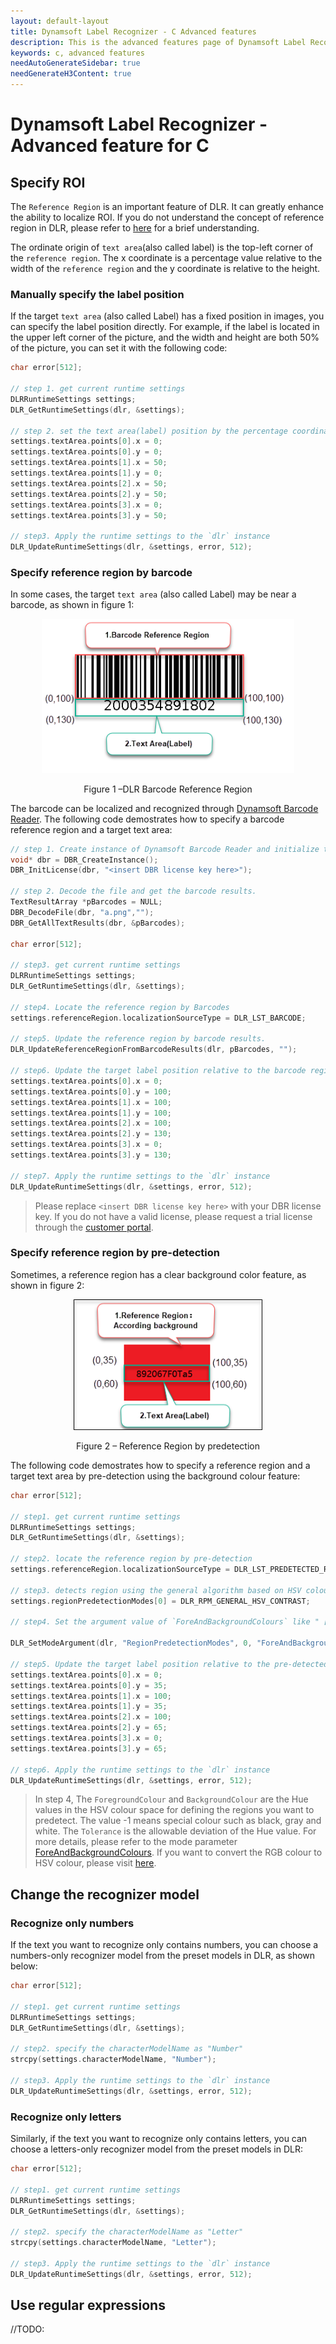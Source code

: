 ```yaml
---
layout: default-layout
title: Dynamsoft Label Recognizer - C Advanced features
description: This is the advanced features page of Dynamsoft Label Recognizer for C Language.
keywords: c, advanced features
needAutoGenerateSidebar: true
needGenerateH3Content: true
---
```


# Dynamsoft Label Recognizer - Advanced feature for C

## Specify ROI

The `Reference Region` is an important feature of DLR. It can greatly enhance the ability to localize ROI. If you do not understand the concept of reference region in DLR, please refer to [here](../../introduction/index.md##reference-region) for a brief understanding. 

The ordinate origin of `text area`(also called label) is the top-left corner of the `reference region`. The x coordinate is a percentage value relative to the width of the `reference region` and the y coordinate is relative to the height.

### Manually specify the label position
If the target `text area` (also called Label) has a fixed position in images, you can specify the label position directly. For example, if the label is located in the upper left corner of the picture, and the width and height are both 50% of the picture, you can set it with the following code:

```c 
char error[512];

// step 1. get current runtime settings
DLRRuntimeSettings settings;
DLR_GetRuntimeSettings(dlr, &settings);

// step 2. set the text area(label) position by the percentage coordinates relative to the reference region. The default reference region is the entire image.
settings.textArea.points[0].x = 0;
settings.textArea.points[0].y = 0;
settings.textArea.points[1].x = 50;
settings.textArea.points[1].y = 0;
settings.textArea.points[2].x = 50;
settings.textArea.points[2].y = 50;
settings.textArea.points[3].x = 0;
settings.textArea.points[3].y = 50;

// step3. Apply the runtime settings to the `dlr` instance
DLR_UpdateRuntimeSettings(dlr, &settings, error, 512);
```

### Specify reference region by barcode

In some cases, the target `text area` (also called Label) may be near a barcode, as shown in figure 1:

<div align="center">
<img src="assets/dlr_barcode.png" alt="DLR Barcode Reference Region" width="80%"/>
<p>Figure 1 –DLR Barcode Reference Region</p>
</div> 

The barcode can be localized and recognized through [Dynamsoft Barcode Reader](https://www.dynamsoft.com/barcode-reader/overview/?urlsource=docs). The following code demostrates how to specify a barcode reference region and a target text area:

```c 
// step 1. Create instance of Dynamsoft Barcode Reader and initialize the license.
void* dbr = DBR_CreateInstance();
DBR_InitLicense(dbr, "<insert DBR license key here>");

// step 2. Decode the file and get the barcode results.
TextResultArray *pBarcodes = NULL;
DBR_DecodeFile(dbr, "a.png","");
DBR_GetAllTextResults(dbr, &pBarcodes);

char error[512];

// step3. get current runtime settings
DLRRuntimeSettings settings;
DLR_GetRuntimeSettings(dlr, &settings);

// step4. Locate the reference region by Barcodes
settings.referenceRegion.localizationSourceType = DLR_LST_BARCODE;

// step5. Update the reference region by barcode results.
DLR_UpdateReferenceRegionFromBarcodeResults(dlr, pBarcodes, "");

// step6. Update the target label position relative to the barcode region.
settings.textArea.points[0].x = 0;
settings.textArea.points[0].y = 100;
settings.textArea.points[1].x = 100;
settings.textArea.points[1].y = 100;
settings.textArea.points[2].x = 100;
settings.textArea.points[2].y = 130;
settings.textArea.points[3].x = 0;
settings.textArea.points[3].y = 130;

// step7. Apply the runtime settings to the `dlr` instance
DLR_UpdateRuntimeSettings(dlr, &settings, error, 512);
```

>Please replace `<insert DBR license key here>` with your DBR license key. If you do not have a valid license, please request a trial license through the [customer portal](https://www.dynamsoft.com/customer/license/trialLicense?utm_source=docs). 

### Specify reference region by pre-detection
Sometimes, a reference region has a clear background color feature, as shown in figure 2:

<div align="center">
<img src="assets/dlr_predetect.png" alt="Reference Region by predetection" width="60%"/>
<p>Figure 2 – Reference Region by predetection</p>
</div> 

The following code demostrates how to specify a reference region and a target text area by pre-detection using the background colour feature:

```c
char error[512];

// step1. get current runtime settings
DLRRuntimeSettings settings;
DLR_GetRuntimeSettings(dlr, &settings);

// step2. locate the reference region by pre-detection
settings.referenceRegion.localizationSourceType = DLR_LST_PREDETECTED_REGION;

// step3. detects region using the general algorithm based on HSV colour contrast
settings.regionPredetectionModes[0] = DLR_RPM_GENERAL_HSV_CONTRAST;

// step4. Set the argument value of `ForeAndBackgroundColours` like " [ForegroundColour, BackgroundColour, Tolerance]". 

DLR_SetModeArgument(dlr, "RegionPredetectionModes", 0, "ForeAndBackgroundColours", "[-1,0,10]", error, 512);

// step5. Update the target label position relative to the pre-detected region.
settings.textArea.points[0].x = 0;
settings.textArea.points[0].y = 35;
settings.textArea.points[1].x = 100;
settings.textArea.points[1].y = 35;
settings.textArea.points[2].x = 100;
settings.textArea.points[2].y = 65;
settings.textArea.points[3].x = 0;
settings.textArea.points[3].y = 65;

// step6. Apply the runtime settings to the `dlr` instance
DLR_UpdateRuntimeSettings(dlr, &settings, error, 512);
```

>In step 4, The `ForegroundColour` and `BackgroundColour` are the Hue values in the HSV colour space for defining the regions you want to predetect. The value -1 means special colour such as black, gray and white. The `Tolerance` is the allowable deviation of the Hue value. For more details, please refer to the mode parameter [ForeAndBackgroundColours]({{site.parameters-reference}}label-recognizer-parameter/region-predetection-modes.md#foreandbackgroundcolours).
If you want to convert the RGB colour to HSV colour, please visit [here](https://www.peko-step.com/en/tool/hsvrgb_en.html).


## Change the recognizer model

### Recognize only numbers

If the text you want to recognize only contains numbers, you can choose a numbers-only recognizer model from the preset models in DLR, as shown below:

```c
char error[512];

// step1. get current runtime settings
DLRRuntimeSettings settings;
DLR_GetRuntimeSettings(dlr, &settings);

// step2. specify the characterModelName as "Number"
strcpy(settings.characterModelName, "Number");

// step3. Apply the runtime settings to the `dlr` instance
DLR_UpdateRuntimeSettings(dlr, &settings, error, 512);
```

### Recognize only letters

Similarly, if the text you want to recognize only contains letters, you can choose a letters-only recognizer model from the preset models in DLR:

```c
char error[512];

// step1. get current runtime settings
DLRRuntimeSettings settings;
DLR_GetRuntimeSettings(dlr, &settings);

// step2. specify the characterModelName as "Letter"
strcpy(settings.characterModelName, "Letter");

// step3. Apply the runtime settings to the `dlr` instance
DLR_UpdateRuntimeSettings(dlr, &settings, error, 512);
```

## Use regular expressions

//TODO:


